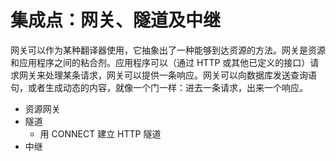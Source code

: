 # 集成点：网关、隧道及中继

网关可以作为某种翻译器使用，它抽象出了一种能够到达资源的方法。网关是资源和应用程序之间的粘合剂。应用程序可以（通过 HTTP 或其他已定义的接口）请求网关来处理某条请求，网关可以提供一条响应。网关可以向数据库发送查询语句，或者生成动态的内容，就像一个门一样：进去一条请求，出来一个响应。

- 资源网关
- 隧道
  - 用 CONNECT 建立 HTTP 隧道
- 中继
